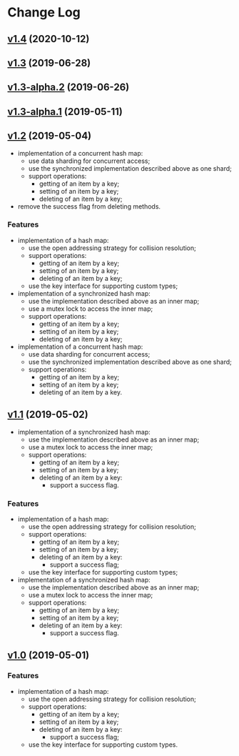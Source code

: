 # Change Log

## [v1.4](https://github.com/thewizardplusplus/go-hashmap/tree/v1.4) (2020-10-12)

## [v1.3](https://github.com/thewizardplusplus/go-hashmap/tree/v1.3) (2019-06-28)

## [v1.3-alpha.2](https://github.com/thewizardplusplus/go-hashmap/tree/v1.3-alpha.2) (2019-06-26)

## [v1.3-alpha.1](https://github.com/thewizardplusplus/go-hashmap/tree/v1.3-alpha.1) (2019-05-11)

## [v1.2](https://github.com/thewizardplusplus/go-hashmap/tree/v1.2) (2019-05-04)

- implementation of a concurrent hash map:
  - use data sharding for concurrent access;
  - use the synchronized implementation described above as one shard;
  - support operations:
    - getting of an item by a key;
    - setting of an item by a key;
    - deleting of an item by a key;
- remove the success flag from deleting methods.

### Features

- implementation of a hash map:
  - use the open addressing strategy for collision resolution;
  - support operations:
    - getting of an item by a key;
    - setting of an item by a key;
    - deleting of an item by a key;
  - use the key interface for supporting custom types;
- implementation of a synchronized hash map:
  - use the implementation described above as an inner map;
  - use a mutex lock to access the inner map;
  - support operations:
    - getting of an item by a key;
    - setting of an item by a key;
    - deleting of an item by a key;
- implementation of a concurrent hash map:
  - use data sharding for concurrent access;
  - use the synchronized implementation described above as one shard;
  - support operations:
    - getting of an item by a key;
    - setting of an item by a key;
    - deleting of an item by a key.

## [v1.1](https://github.com/thewizardplusplus/go-hashmap/tree/v1.1) (2019-05-02)

- implementation of a synchronized hash map:
  - use the implementation described above as an inner map;
  - use a mutex lock to access the inner map;
  - support operations:
    - getting of an item by a key;
    - setting of an item by a key;
    - deleting of an item by a key:
      - support a success flag.

### Features

- implementation of a hash map:
  - use the open addressing strategy for collision resolution;
  - support operations:
    - getting of an item by a key;
    - setting of an item by a key;
    - deleting of an item by a key:
      - support a success flag;
  - use the key interface for supporting custom types;
- implementation of a synchronized hash map:
  - use the implementation described above as an inner map;
  - use a mutex lock to access the inner map;
  - support operations:
    - getting of an item by a key;
    - setting of an item by a key;
    - deleting of an item by a key:
      - support a success flag.

## [v1.0](https://github.com/thewizardplusplus/go-hashmap/tree/v1.0) (2019-05-01)

### Features

- implementation of a hash map:
  - use the open addressing strategy for collision resolution;
  - support operations:
    - getting of an item by a key;
    - setting of an item by a key;
    - deleting of an item by a key:
      - support a success flag;
  - use the key interface for supporting custom types.
